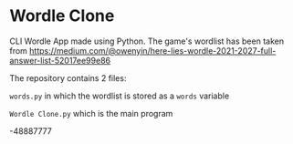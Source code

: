 # Wordle Clone

CLI Wordle App made using Python. The game's wordlist has been taken from https://medium.com/@owenyin/here-lies-wordle-2021-2027-full-answer-list-52017ee99e86

The repository contains 2 files:

```words.py``` in which the wordlist is stored as a ```words``` variable

```Wordle Clone.py``` which is the main program

-48887777
